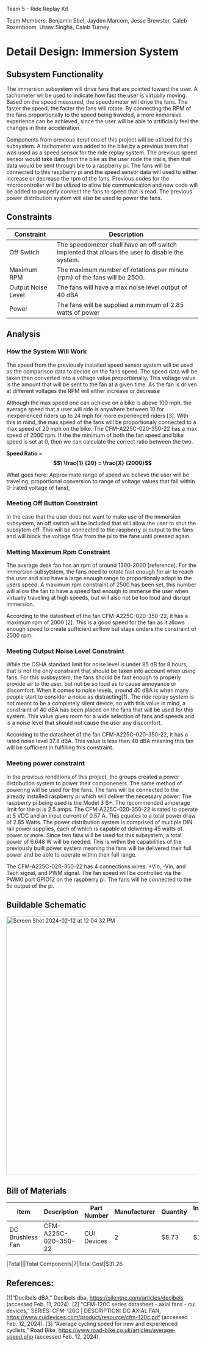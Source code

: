
Team 5 - Ride Replay Kit

Team Members: Benjamin Ebel, Jayden Marcom, Jesse Brewster, Caleb Rozenboom, Utsav Singha, Caleb Turney

# Detail Design: Immersion System


##  Subsystem Functionality

The immersion subsystem will drive fans that are pointed toward the user. A tachometer wil be used to indicate how fast the user is virtually moving. Based on the speed measured, the speedometer will drive the fans. The faster the speed, the faster the fans will rotate. By connecting the RPM of the fans proportionally to the speed being traveled, a more immersive experience can be achieved, since the user will be able to artificially feel the changes in their acceleration.

Components from previous iterations of this project will be utilized for this subsystem. A tachometer was added to the bike by a previous team that was used as a speed sensor for the ride replay system. The previous speed sensor would take data from the bike as the user rode the trails, then that data would be sent through ble to a raspberry pi. The fans will be connected to this raspberry pi and the speed sensor data will used to either increase or decrease the rpm of the fans. Previous codes for the microcontroller will be utlized to allow ble communication and new code will be added to properly connect the fans to speed that is read. The previous power distribution system will also be used to power the fans. 

## Constraints 

|Constraint        |Description        |
|------------------|-------------------|
|Off Switch| The speedometer shall have an off switch implented that allows the user to disable the system.|
|Maximum RPM| The maximum number of rotations per minute (rpm) of the fans will be 2500.|
|Output Noise Level| The fans will have a max noise level output of 40 dBA|
|Power|The fans will be supplied a minimum of 2.85 watts of power|


## Analysis

### How the System Will Work
The speed from the previously installed speed sensor system will be used as the comparison data to decide on the fans speed. The speed data will be taken then converted into a voltage value proportionally. This voltage value is the amount that will be sent to the fan at a given time. As the fan is driven at different voltages the RPM will either increase or decrease 

Although the max speed one can achieve on a bike is above 100 mph, the average speed that a user will ride is anywhere between 10 for inexperienced riders up to 24 mph for more experienced riders [3]. With this in mind, the max speed of the fans will be proportionaly connected to a max speed of 20 mph on the bike. The CFM-A225C-020-350-22 has a max speed of 2000 rpm. If the the minimum of both the fan speed and bike speed is set at 0, then we can calculate the correct ratio between the two. 

**Speed Ratio = $$\ \frac{1} {20} = \frac{X} {2000}$$**

What goes here: Approximate range of speed we believe the user will be traveling, proportional conversion to range of voltage values that fall within 0-(rated voltage of fans),


### Meeting Off Button Constraint

In the case that the user does not want to make use of the immersion subsystem, an off switch will be included that will allow the user to shut the subsytem off. This will be connected to the raspberry pi output to the fans and will block the voltage flow from the pi to the fans until pressed again. 

### Metting Maximum Rpm Constraint

The average desk fan has an rpm of around 1300-2000 [reference]. For the immersion subsytstem, the fans need to rotate fast enough for air to reach the user and also have a large enough range to proportionaly adapt to the users speed. A maximum rpm constraint of 2500 has been set, this number will allow the fan to have a speed fast enough to immerse the user when virtually traveling at high speeds, but will also not be too loud and disrupt immersion.

According to the datasheet of the fan CFM-A225C-020-350-22, it has a maximum rpm of 2000 [2]. This is a good speed for the fan as it allows enough speed to create sufficient airflow but stays unders the constraint of 2500 rpm. 

### Meeting Output Noise Level Constraint

While the OSHA standard limit for noise level is under 85 dB for 8 hours, that is not the only constraint that should be taken into account when using fans. For this susbsystem, the fans should be fast enough to properly provide air to the user, but not be so loud as to cause annoyance or discomfort. When it comes to noise levels, around 40 dBA is when many people start to consider a noise as distracting[1]. The ride replay system is not meant to be a completely silent device, so with this value in mind, a constraint of 40 dBA has been placed on the fans that will be used for this system. This value gives room for a wide selection of fans and speeds and is a noise level that should not cause the user any discomfort. 

According to the datasheet of the fan CFM-A225C-020-350-22, it has a rated noise level 37.8 dBA. This value is less than 40 dBA meaning this fan will be sufficient in fulfilling this constraint.

### Meeting power constraint

In the previous renditions of this project, the groups created a power distribution system to power their componenets. The same method of powering will be used for the fans. The fans will be connected to the already installed raspberry pi which will deliver the necessary power. The raspberry pi being used is the Model 3 B+. The recommended amperage limit for the pi is 2.5 amps. The CFM-A225C-020-350-22 is rated to operate at 5 VDC and an input current of 0.57 A. This equates to a total power draw of 2.85 Watts. The power distribution system is comprised of multiple DIN rail power supplies, each of which is capable of delivering 45 watts of power or more. Since two fans will be used for this subsystem, a total power of 6.648 W will be needed. This is within the capabilities of the previously built power system meaning the fans will be delivered their full power and be able to operate within their full range. 

The CFM-A225C-020-350-22 has 4 connections wires: +Vin, -Vin, and Tach signal, and PWM signal. The fan speed will be controlled via the PWM0 port GPIO12 on the raspberry pi. The fans will be connected to the 5v output of the pi. 

## Buildable Schematic

<img width="678" alt="Screen Shot 2024-02-12 at 12 04 32 PM" src="https://github.com/Baebel43/team5capstone/assets/123997954/3a0ad067-a5f4-4a1d-a446-cd1a15e2a534">

## Bill of Materials

|Item|Description|Part Number|Manufacturer|Quantity|Individual Price|Total|
|----|-----------|-----------|------------|--------|----------------|-----|
|DC Brushless Fan|CFM-A225C-020-350-22|CUI Devices|2|$8.73|$17.46|

|Total|||Total Components|7|Total Cost|$31.26


## References:

[1]“Decibels dBA,” Decibels dba, https://silentpc.com/articles/decibels (accessed Feb. 11, 2024). 
[2] “CFM-120C series datasheet - axial fans - cui devices,” SERIES: CFM-120C | DESCRIPTION: DC AXIAL FAN, https://www.cuidevices.com/product/resource/cfm-120c.pdf (accessed Feb. 12, 2024). 
[3] “Average cycling speed for new and experienced cyclists,” Road Bike, https://www.road-bike.co.uk/articles/average-speed.php (accessed Feb. 12, 2024). 

